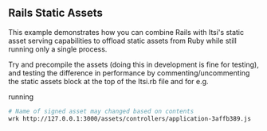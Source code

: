 ## Rails Static Assets
This example demonstrates how you can combine Rails with Itsi's static asset serving capabilities to offload
static assets from Ruby while still running only a single process.

Try and precompile the assets (doing this in development is fine for testing), and testing the difference in performance
by commenting/uncommenting the static assets block at the top of the Itsi.rb file
and for e.g.

running

```bash
# Name of signed asset may changed based on contents
wrk http://127.0.0.1:3000/assets/controllers/application-3affb389.js
```
